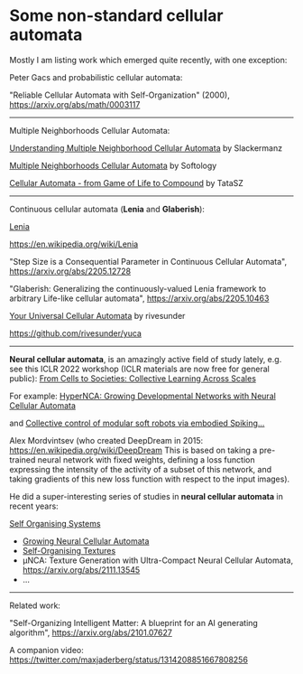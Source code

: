 # Some non-standard cellular automata

Mostly I am listing work which emerged quite recently, with one exception:

Peter Gacs and probabilistic cellular automata:

"Reliable Cellular Automata with Self-Organization" (2000), https://arxiv.org/abs/math/0003117

---

Multiple Neighborhoods Cellular Automata:

[Understanding Multiple Neighborhood Cellular Automata](https://slackermanz.com/understanding-multiple-neighborhood-cellular-automata/) by Slackermanz

[Multiple Neighborhoods Cellular Automata](https://softologyblog.wordpress.com/2018/03/09/multiple-neighborhoods-cellular-automata/) by Softology

[Cellular Automata - from Game of Life to Compound](https://tatasz.github.io/compound_ca/) by TataSZ

---

Continuous cellular automata (**Lenia** and **Glaberish**):

[Lenia](https://chakazul.github.io/lenia.html)

https://en.wikipedia.org/wiki/Lenia

"Step Size is a Consequential Parameter in Continuous Cellular Automata", https://arxiv.org/abs/2205.12728

"Glaberish: Generalizing the continuously-valued Lenia framework to arbitrary Life-like cellular automata", https://arxiv.org/abs/2205.10463

[Your Universal Cellular Automata](https://rivesunder.github.io/yuca/) by rivesunder

https://github.com/rivesunder/yuca

---

**Neural cellular automata**, is an amazingly active field of study lately, e.g. see this ICLR 2022 workshop (ICLR materials are now free for general public): 
[From Cells to Societies: Collective Learning Across Scales](https://iclr.cc/virtual/2022/workshop/4553)

For example: [HyperNCA: Growing Developmental Networks with Neural Cellular Automata](https://openreview.net/forum?id=H5eErMka-9)

and [Collective control of modular soft robots via embodied Spiking...](https://openreview.net/forum?id=STGXXBGJ6-c)

Alex Mordvintsev (who created DeepDream in 2015: https://en.wikipedia.org/wiki/DeepDream 
This is based on taking a pre-trained neural network with fixed weights, 
defining a loss function expressing the intensity of the activity of a subset of this network, 
and taking gradients of this new loss function with respect to the input images).

He did a super-interesting series of studies in **neural cellular automata** in recent years:

[Self Organising Systems](https://google-research.github.io/self-organising-systems/)

- [Growing Neural Cellular Automata](https://distill.pub/2020/growing-ca/)
- [Self-Organising Textures](https://distill.pub/selforg/2021/textures/)
- μNCA: Texture Generation with Ultra-Compact Neural Cellular Automata, https://arxiv.org/abs/2111.13545
- ...

---

Related work:

"Self-Organizing Intelligent Matter: A blueprint for an AI generating algorithm", https://arxiv.org/abs/2101.07627

A companion video: https://twitter.com/maxjaderberg/status/1314208851667808256
